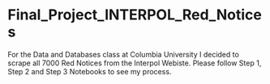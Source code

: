 # Final_Project_INTERPOL_Red_Notices
 For the Data and Databases class at Columbia University I decided to scrape all 7000 Red Notices from the Interpol Webiste.
 Please follow Step 1, Step 2 and Step 3 Notebooks to see my process. 
